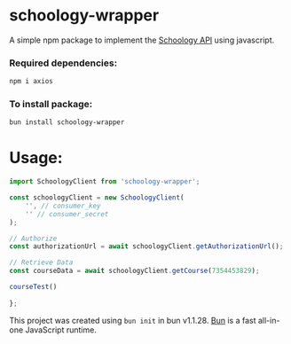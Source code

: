 # schoology-wrapper

A simple npm package to implement the [Schoology API](https://developers.schoology.com/api/) using javascript.

### Required dependencies:
```bash
npm i axios
```

### To install package:

```bash
bun install schoology-wrapper
```

# Usage:
```javascript
import SchoologyClient from 'schoology-wrapper';

const schoologyClient = new SchoologyClient(
    '', // consumer_key
    '' // consumer_secret
);

// Authorize
const authorizationUrl = await schoologyClient.getAuthorizationUrl();

// Retrieve Data
const courseData = await schoologyClient.getCourse(7354453829);

courseTest()
 
};
```

This project was created using `bun init` in bun v1.1.28. [Bun](https://bun.sh) is a fast all-in-one JavaScript runtime.
